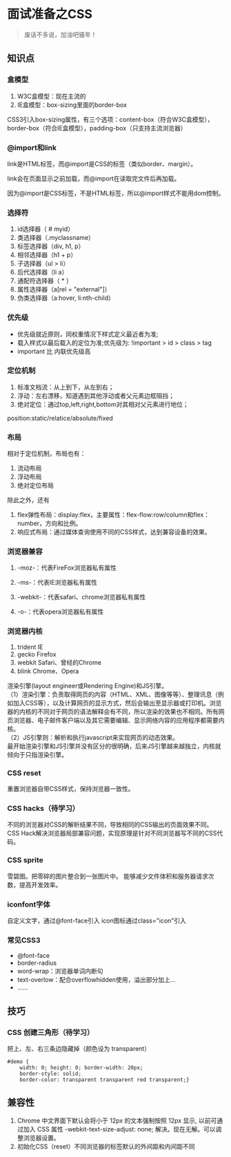 # 面试准备之CSS
> 废话不多说，加油吧骚年！

## 知识点

### 盒模型
1. W3C盒模型：现在主流的
2. IE盒模型：box-sizing里面的border-box

CSS3引入box-sizing属性，有三个选项：content-box（符合W3C盒模型），border-box（符合IE盒模型），padding-box（只支持主流浏览器）

### @import和link
link是HTML标签，而@import是CSS的标签（类似border、margin）。

link会在页面显示之前加载，而@import在读取完文件后再加载。

因为@import是CSS标签，不是HTML标签，所以@import样式不能用dom控制。

### 选择符
1. id选择器（ # myid） 
2. 类选择器（.myclassname） 
3. 标签选择器（div, h1, p） 
4. 相邻选择器（h1 + p） 
5. 子选择器（ul > li） 
6. 后代选择器（li a） 
7. 通配符选择器（ * ） 
8. 属性选择器（a[rel = "external"]） 
9. 伪类选择器（a:hover, li:nth-child）

### 优先级
* 优先级就近原则，同权重情况下样式定义最近者为准;
* 载入样式以最后载入的定位为准;优先级为: !important > id > class > tag 
* important 比 内联优先级高

### 定位机制
1. 标准文档流：从上到下，从左到右；
2. 浮动：左右漂移，知道遇到其他浮动或者父元素边框阻挡；
3. 绝对定位：通过top,left,right,bottom对其相对父元素进行地位；

position:static/relatice/absolute/fixed

### 布局
相对于定位机制，布局也有：
1. 流动布局
2. 浮动布局
3. 绝对定位布局

除此之外，还有
1. flex弹性布局：display:flex，主要属性：flex-flow:row/column和flex：number，方向和比例。  
2. 响应式布局：通过媒体查询使用不同的CSS样式，达到兼容设备的效果。

### 浏览器兼容
1. -moz-：代表FireFox浏览器私有属性  
  
2. -ms-：代表IE浏览器私有属性  
  
3. -webkit-：代表safari、chrome浏览器私有属性  
  
4. -o-：代表opera浏览器私有属性  

### 浏览器内核
1. trident IE
2. gecko Firefox
3. webkit Safari、曾经的Chrome
4. blink Chrome、Opera

渲染引擎(layout engineer或Rendering Engine)和JS引擎。   
（1）渲染引擎：负责取得网页的内容（HTML、XML、图像等等）、整理讯息（例如加入CSS等），以及计算网页的显示方式，然后会输出至显示器或打印机。浏览器的内核的不同对于网页的语法解释会有不同，所以渲染的效果也不相同。所有网页浏览器、电子邮件客户端以及其它需要编辑、显示网络内容的应用程序都需要内核。  
（2）JS引擎则：解析和执行javascript来实现网页的动态效果。  
最开始渲染引擎和JS引擎并没有区分的很明确，后来JS引擎越来越独立，内核就倾向于只指渲染引擎。

### CSS reset
重置浏览器自带CSS样式，保持浏览器一致性。

### CSS hacks（待学习）
不同的浏览器对CSS的解析结果不同，导致相同的CSS输出的页面效果不同。CSS Hack解决浏览器局部兼容问题，实现原理是针对不同浏览器写不同的CSS代码。

### CSS sprite
雪碧图。把零碎的图片整合到一张图片中。
能够减少文件体积和服务器请求次数，提高开发效率。

### iconfont字体
自定义文字，通过@font-face引入
icon图标通过class="icon"引入

### 常见CSS3
* @font-face
* border-radius
* word-wrap：浏览器单词内断句
* text-overlow：配合overflowhidden使用，溢出部分加上...
* ……


## 技巧
### CSS 创建三角形（待学习）
把上、左、右三条边隐藏掉（颜色设为 transparent）

	#demo { 
		width: 0; height: 0; border-width: 20px; 
		border-style: solid; 
		border-color: transparent transparent red transparent;}

### 





## 兼容性
1. Chrome 中文界面下默认会将小于 12px 的文本强制按照 12px 显示, 以前可通过加入 CSS 属性 -webkit-text-size-adjust: none; 解决。现在无解。可以调整浏览器设置。
2. 初始化CSS（reset）不同浏览器的标签默认的外间距和内间距不同
